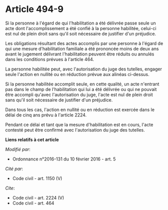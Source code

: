 # Article 494-9

Si la personne à l'égard de qui l'habilitation a été délivrée passe seule un acte dont l'accomplissement a été confié à la
personne habilitée, celui-ci est nul de plein droit sans qu'il soit nécessaire de justifier d'un préjudice.

Les obligations résultant des actes accomplis par une personne à l'égard de qui une mesure d'habilitation familiale a été
prononcée moins de deux ans avant le jugement délivrant l'habilitation peuvent être réduits ou annulés dans les conditions
prévues à l'article 464.

La personne habilitée peut, avec l'autorisation du juge des tutelles, engager seule l'action en nullité ou en réduction
prévue aux alinéas ci-dessus.

Si la personne habilitée accomplit seule, en cette qualité, un acte n'entrant pas dans le champ de l'habilitation qui lui a
été délivrée ou qui ne pouvait être accompli qu'avec l'autorisation du juge, l'acte est nul de plein droit sans qu'il soit
nécessaire de justifier d'un préjudice.

Dans tous les cas, l'action en nullité ou en réduction est exercée dans le délai de cinq ans prévu à l'article 2224.

Pendant ce délai et tant que la mesure d'habilitation est en cours, l'acte contesté peut être confirmé avec l'autorisation du
juge des tutelles.

**Liens relatifs à cet article**

_Modifié par_:

  - Ordonnance n°2016-131 du 10 février 2016 - art. 5

_Cité par_:

  - Code civil - art. 1150 (V)

_Cite_:

  - Code civil - art. 2224 (V)
  - Code civil - art. 464
